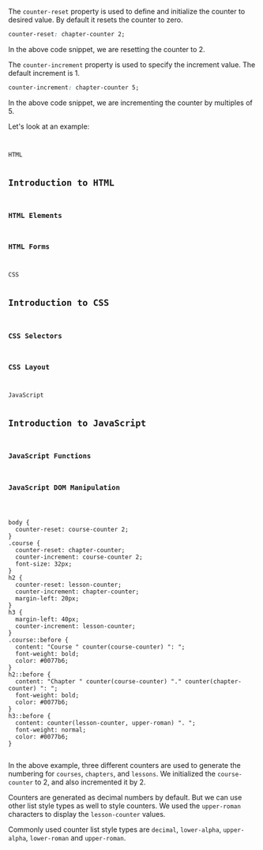 The `counter-reset` property
is used to define and initialize
the counter to desired value.
By default it resets the counter
to zero.

```css
counter-reset: chapter-counter 2;
```
In the above code snippet,
we are resetting the counter to 2.

The `counter-increment` property
is used to specify the increment
value. The default increment is 1.

```css
counter-increment: chapter-counter 5;
```

In the above code snippet, we are
incrementing the counter by multiples of 5.

Let's look at an example:

<codeblock language="css" type="lesson">
<code>
<panel language="html">
<div class="course">HTML</div>
<h2>Introduction to HTML</h2>
<h3>HTML Elements</h3>
<h3>HTML Forms</h3>

<div class="course">CSS</div>
<h2>Introduction to CSS</h2>
<h3>CSS Selectors</h3>
<h3>CSS Layout</h3>

<div class="course">JavaScript</div>
<h2>Introduction to JavaScript</h2>
<h3>JavaScript Functions</h3>
<h3>JavaScript DOM Manipulation</h3>
</panel>
<panel language="css">
body {
  counter-reset: course-counter 2;
}
.course {
  counter-reset: chapter-counter;
  counter-increment: course-counter 2;
  font-size: 32px;
}
h2 {
  counter-reset: lesson-counter;
  counter-increment: chapter-counter;
  margin-left: 20px;
}
h3 {
  margin-left: 40px;
  counter-increment: lesson-counter;
}
.course::before {
  content: "Course " counter(course-counter) ": ";
  font-weight: bold;
  color: #0077b6;
}
h2::before {
  content: "Chapter " counter(course-counter) "." counter(chapter-counter) ": ";
  font-weight: bold;
  color: #0077b6;
}
h3::before {
  content: counter(lesson-counter, upper-roman) ". ";
  font-weight: normal;
  color: #0077b6;
}
</panel>
</code>
</codeblock>

In the above example,
three different counters are used
to generate the numbering for
`courses`, `chapters`, and `lessons`.
We initialized the `course-counter` to 2,
and also incremented it by 2.

Counters are generated as decimal
numbers by default. But we can use
other list style types as well to
style counters. We used the
`upper-roman` characters to display
the `lesson-counter` values.

Commonly used counter list style types are
`decimal`, `lower-alpha`, `upper-alpha`,
`lower-roman` and `upper-roman`.
